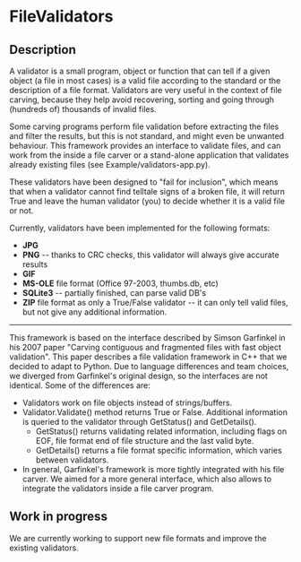 FileValidators
==============

Description
-----------
A validator is a small program, object or function that can tell if a given object (a file in most
cases) is a valid file according to the standard or the description of a file format. Validators are
very useful in the context of file carving, because they help avoid recovering, sorting and going
through (hundreds of) thousands of invalid files.

Some carving programs perform file validation before extracting the files and filter the results,
but this is not standard, and might even be unwanted behaviour. This framework provides an
interface to validate files, and can work from the inside a file carver or a stand-alone application
that validates already existing files (see Example/validators-app.py).

These validators have been designed to "fail for inclusion", which means that when a validator 
cannot find telltale signs of a broken file, it will return True and leave the human validator (you)
to decide whether it is a valid file or not. 

Currently, validators have been implemented for the following formats:

* **JPG**
* **PNG** -- thanks to CRC checks, this validator will always give accurate results
* **GIF**
* **MS-OLE** file format (Office 97-2003, thumbs.db, etc)
* **SQLite3** -- partially finished, can parse valid DB's
* **ZIP** file format as only a True/False validator -- it can only tell valid files, but not give any
additional information.

---

This framework is based on the interface described by Simson Garfinkel in his 2007 paper "Carving
contiguous and fragmented files with fast object validation". This paper describes a file validation
framework in C++ that we decided to adapt to Python. Due to language differences and team choices,
we diverged from Garfinkel's original design, so the interfaces are not identical. Some of the
differences are:

* Validators work on file objects instead of strings/buffers.
* Validator.Validate() method returns True or False. Additional information is queried to the
  validator through GetStatus() and GetDetails().
    * GetStatus() returns validating related information, including flags on EOF, file format end of
    file structure and the last valid byte.
    * GetDetails() returns a file format specific information, which varies between validators.
* In general, Garfinkel's framework is more tightly integrated with his file carver. We aimed for a
more general interface, which also allows to integrate the validators inside a file carver program.

Work in progress
----------------
We are currently working to support new file formats and improve the existing validators.
